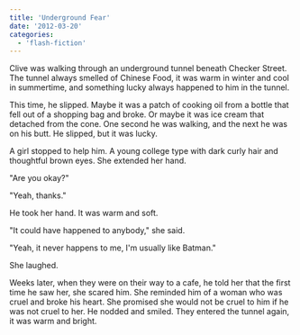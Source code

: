 ```yaml
---
title: 'Underground Fear'
date: '2012-03-20'
categories:
  - 'flash-fiction'
---
```


Clive was walking through an underground tunnel beneath Checker Street. The
tunnel always smelled of Chinese Food, it was warm in winter and cool in
summertime, and something lucky always happened to him in the tunnel.

<!-- truncate -->


This time, he slipped. Maybe it was a patch of cooking oil from a bottle that
fell out of a shopping bag and broke. Or maybe it was ice cream that detached
from the cone. One second he was walking, and the next he was on his butt. He
slipped, but it was lucky.

A girl stopped to help him. A young college type with dark curly hair and
thoughtful brown eyes. She extended her hand.

"Are you okay?"

"Yeah, thanks."

He took her hand. It was warm and soft.

"It could have happened to anybody," she said.

"Yeah, it never happens to me, I'm usually like Batman."

She laughed.

Weeks later, when they were on their way to a cafe, he told her that the first
time he saw her, she scared him. She reminded him of a woman who was cruel and
broke his heart. She promised she would not be cruel to him if he was not cruel
to her. He nodded and smiled. They entered the tunnel again, it was warm and
bright.
